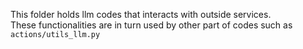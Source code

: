 This folder holds llm codes that interacts with outside services.  
These functionalities are in turn used by other part of codes such as `actions/utils_llm.py`
